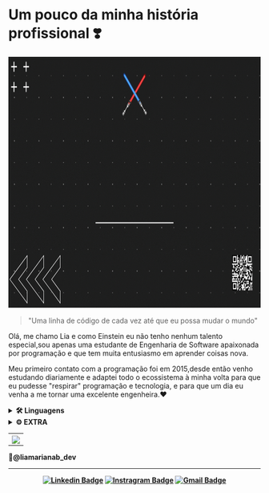 
# Um pouco da minha história profissional ❣️

<img src="https://github.com/EngMarianaBrito/EngMarianaBrito/blob/main/the.gif" width="900" height="500" />

> "Uma linha de código de cada vez até que eu possa mudar o mundo"

Olá, me chamo Lia e como Einstein eu não tenho nenhum talento especial,sou apenas uma estudante de Engenharia de Software apaixonada por programação e que tem muita entusiasmo em aprender coisas nova.

Meu primeiro contato com a programação foi em 2015,desde então venho estudando diariamente e adaptei todo o ecossistema à minha volta para que eu pudesse "respirar" programação e tecnologia, e para que um dia eu venha a me tornar uma excelente engenheira.♥️ 

<details>
<summary>
  <strong>🛠 Linguagens <strong>
</summary>

* ![C](https://img.shields.io/badge/-C-060606?style=flat&logo=C)
* ![JavaScript](https://img.shields.io/badge/-JavaScript-060606?style=flat&logo=javascript)
* ![Java](https://img.shields.io/badge/-Java-060606?style=flat&logo=Java)
* ![Python](https://img.shields.io/badge/-Python-060606?style=flat&logo=Python)
* ![Portugol](https://img.shields.io/badge/-Portugol-060606?style=flat&logo=Portugol)

</details>

<details>
<summary>
  <strong>⚙ EXTRA</strong>
</summary>

* ![HTML5](https://img.shields.io/badge/-HTML5-060606?style=flat&logo=html5)
* ![CSS3](https://img.shields.io/badge/-CSS3-060606?style=flat&logo=css3)  
* ![Git](https://img.shields.io/badge/-Git-060606?style=flat&logo=git)
* ![GitHub](https://img.shields.io/badge/-GitHub-060606?style=flat&logo=GitHub)
* ![Figma](https://img.shields.io/badge/-Figma-060606?style=flat&logo=Figma)
* ![PhotoShop](https://img.shields.io/badge/-PhotoShop-060606?style=flat&logo=PhotoShop)
* ![GoogleADS](https://img.shields.io/badge/-GoogleADS-060606?style=flat&logo=GoogleADS)

</details>
<center>
<table>
    <tr>
        <td><img width="500px" align="center" src="https://github-readme-stats.vercel.app/api?username=EngMarianaBrito&count_private=true&hide=prs,issues,contribs&show_icons=true&theme=buefy"/></td>
    </tr>   
</table>
</center>

📍@liamarianab_dev

<hr/>
<div align="center">

[![Linkedin Badge](https://img.shields.io/badge/-LinkedIn-060606?style=flat&labelColor=0D0D0D&logo=Linkedin&Color=white)](https://www.linkedin.com/in/ʟɪᴀ-ᴍᴀʀɪᴀɴᴀ-b105541a8)
[![Instragram Badge](https://img.shields.io/badge/-Instagram-060606?style=flat&labelColor=0D0D0D&logo=instagram&logoColor=white)](https://instagram.com/liamarianab.dev?igshid=18z5t37bme6y0)
[![Gmail Badge](https://img.shields.io/badge/-Gmaill-060606?style=flat&labelColor=0D0D0D&logo=Microsoft-Outlook&Color=white)](mailto:marianabrito1791@gmail.com)

</div>





